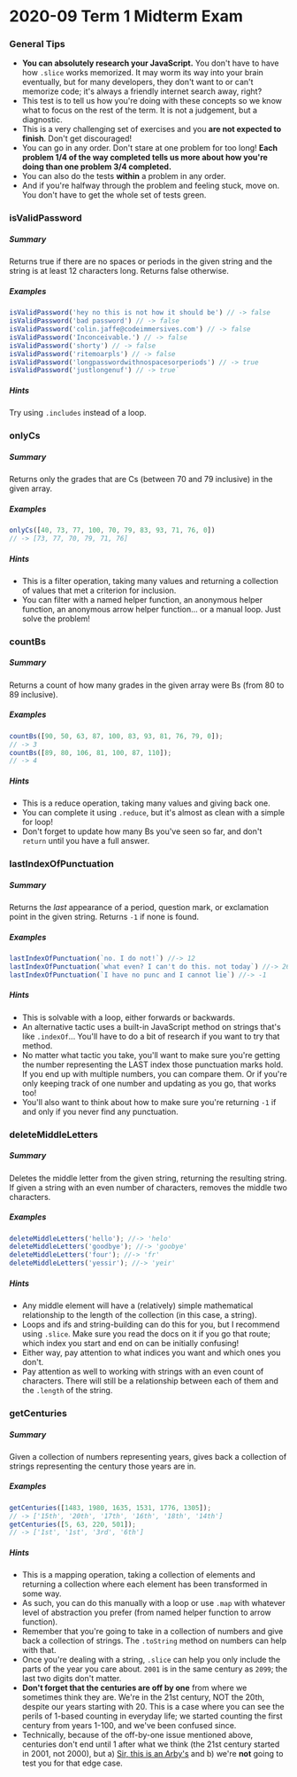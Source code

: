 # 2020-09 Term 1 Midterm Exam

### General Tips

* **You can absolutely research your JavaScript.** You don't have to have how `.slice` works memorized. It may worm its way into your brain eventually, but for many developers, they don't want to or can't memorize code; it's always a friendly internet search away, right?
* This test is to tell us how you're doing with these concepts so we know what to focus on the rest of the term. It is not a judgement, but a diagnostic.
* This is a very challenging set of exercises and you **are not expected to finish**. Don't get discouraged!
* You can go in any order. Don't stare at one problem for too long! **Each problem 1/4 of the way completed tells us more about how you're doing than one problem 3/4 completed.**
* You can also do the tests **within** a problem in any order.
* And if you're halfway through the problem and feeling stuck, move on. You don't have to get the whole set of tests green.


### isValidPassword

##### Summary

Returns true if there are no spaces or periods in the given string and the string is at least 12 characters long. Returns false otherwise.

##### Examples

``` javascript
isValidPassword('hey no this is not how it should be') // -> false
isValidPassword('bad password') // -> false
isValidPassword('colin.jaffe@codeimmersives.com') // -> false
isValidPassword('Inconceivable.') // -> false
isValidPassword('shorty') // -> false
isValidPassword('ritemoarpls') // -> false
isValidPassword('longpasswordwithnospacesorperiods') // -> true
isValidPassword('justlongenuf') // -> true`
```

##### Hints

Try using `.includes` instead of a loop.


### onlyCs

##### Summary

Returns only the grades that are Cs (between 70 and 79 inclusive) in the given array.


##### Examples

``` javascript
onlyCs([40, 73, 77, 100, 70, 79, 83, 93, 71, 76, 0])
// -> [73, 77, 70, 79, 71, 76]
```


##### Hints

* This is a filter operation, taking many values and returning a collection of values that met a criterion for inclusion.
* You can filter with a named helper function, an anonymous helper function, an anonymous arrow helper function... or a manual loop. Just solve the problem!


### countBs

##### Summary

Returns a count of how many grades in the given array were Bs (from 80 to 89 inclusive).


##### Examples

``` javascript
countBs([90, 50, 63, 87, 100, 83, 93, 81, 76, 79, 0]);
// -> 3
countBs([89, 80, 106, 81, 100, 87, 110]);
// -> 4
```


##### Hints

* This is a reduce operation, taking many values and giving back one.
* You can complete it using `.reduce`, but it's almost as clean with a simple for loop!
* Don't forget to update how many Bs you've seen so far, and don't `return` until you have a full answer.


### lastIndexOfPunctuation

##### Summary

Returns the *last* appearance of a period, question mark, or exclamation point in the given string. Returns `-1` if none is found.


##### Examples

``` javascript
lastIndexOfPunctuation(`no. I do not!`) //-> 12
lastIndexOfPunctuation(`what even? I can't do this. not today`) //-> 26
lastIndexOfPunctuation(`I have no punc and I cannot lie`) //-> -1
```


##### Hints

* This is solvable with a loop, either forwards or backwards.
* An alternative tactic uses a built-in JavaScript method on strings that's like `.indexOf`... You'll have to do a bit of research if you want to try that method.
* No matter what tactic you take, you'll want to make sure you're getting the number representing the LAST index those punctuation marks hold. If you end up with multiple numbers, you can compare them. Or if you're only keeping track of one number and updating as you go, that works too!
* You'll also want to think about how to make sure you're returning `-1` if and only if you never find any punctuation.


### deleteMiddleLetters

##### Summary

Deletes the middle letter from the given string, returning the resulting string. If given a string with an even number of characters, removes the middle two characters.


##### Examples

``` javascript
deleteMiddleLetters('hello'); //-> 'helo'
deleteMiddleLetters('goodbye'); //-> 'goobye'
deleteMiddleLetters('four'); //-> 'fr'
deleteMiddleLetters('yessir'); //-> 'yeir'
```


##### Hints

* Any middle element will have a (relatively) simple mathematical relationship to the length of the collection (in this case, a string).
* Loops and ifs and string-building can do this for you, but I recommend using `.slice`. Make sure you read the docs on it if you go that route; which index you start and end on can be initially confusing!
* Either way, pay attention to what indices you want and which ones you don't.
* Pay attention as well to working with strings with an even count of characters. There will still be a relationship between each of them and the `.length` of the string.


### getCenturies

##### Summary

Given a collection of numbers representing years, gives back a collection of strings representing the century those years are in.


##### Examples

``` javascript
getCenturies([1483, 1980, 1635, 1531, 1776, 1305]);
// -> ['15th', '20th', '17th', '16th', '18th', '14th']
getCenturies([5, 63, 220, 501]);
// -> ['1st', '1st', '3rd', '6th']
```

##### Hints

* This is a mapping operation, taking a collection of elements and returning a collection where each element has been transformed in some way.
* As such, you can do this manually with a loop or use `.map` with whatever level of abstraction you prefer (from named helper function to arrow function).
* Remember that you're going to take in a collection of numbers and give back a collection of strings. The `.toString` method on numbers can help with that.
* Once you're dealing with a string, `.slice` can help you only include the parts of the year you care about. `2001` is in the same century as `2099`; the last two digits don't matter.
* **Don't forget that the centuries are off by one** from where we sometimes think they are. We're in the 21st century, NOT the 20th, despite our years starting with 20. This is a case where you can see the perils of 1-based counting in everyday life; we started counting the first century from years 1-100, and we've been confused since.
* Technically, because of the off-by-one issue mentioned above, centuries don't end until 1 after what we think (the 21st century started in 2001, not 2000), but a) [Sir, this is an Arby's](https://knowyourmeme.com/memes/sir-this-is-an-arbys) and b) we're **not** going to test you for that edge case.
